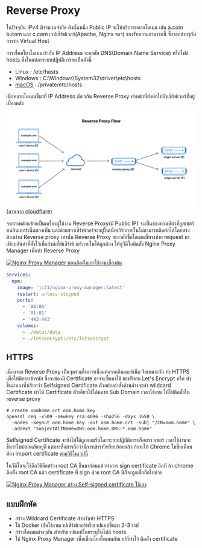 # Reverse Proxy
ในปัจจุบัน IPv4 มีจำนวนจำกัด ดังนั้นหนึ่ง Public IP จะให้บริการหลายโดเมน เช่น a.com b.com และ c.com 
เวปเซิร์ฟเวอร์(Apache, Nginx ฯลฯ) รองรับความสามารถนี้ ซึ่งจะคล้ายๆกับการทำ Virtual Host

การเชื่อมโยงโดเมนเข้ากับ IP Address จะอาศัย DNS(Domain Name Service) หรือไฟล์ hosts ซึ่งในแต่ละระบบปฎิบัติการจะเป็นดังนี้
- Linux : /etc/hosts
- Windows : C:\Windows\System32\driver\etc\hosts
- [macOS](https://kb.hostatom.com/content/3464/) : /private/etc/hosts

เมื่อหลายโดเมนชี้มาที่ IP Address เดียวกัน Reverse Proxy ทำหน้าที่ส่งต่อไปยังเซิร์ฟเวอร์ที่อยู่เบื้องหลัง


![Reverse Proxy](./reverse_proxy_flow.png)
[(ภาพจาก cloudflare)](https://www.cloudflare.com/learning/cdn/glossary/reverse-proxy/)

จากภาพด้านซ้ายเป็นเครื่องผู้ใช้งาน Reverse Proxy(มี Public IP) จะเป็นช่องทางเดียวที่ยูสเซอร์บนอินเตอร์เน็ตมองเห็น และด้านขวาเซิร์ฟเวอร์จะอยู่ในเน็ตเวิร์กภายในไม่สามารถติดต่อได้โดยตรง ต้องผ่าน Reverse proxy เท่านั้น Reverse Proxy จะอาศัยชื่อโดเมนที่ทางซ้าย request มา เทียบกันค่าที่ตั้งไว้เพื่อส่งต่อให้เซิร์ฟเวอร์ภายในได้ถูกต้อง ให้ดูวีดีโอติดตั้ง Nginx Proxy Manager เพื่อทำ Reverse Proxy

[![Nginx Proxy Manager ตอนติดตั้งและใช้งานเบื้องต้น](https://img.youtube.com/vi/iWrbL-xDwlk/0.jpg)](https://youtu.be/iWrbL-xDwlk "Nginx Proxy Manager ตอนติดตั้งและใช้งานเบื้องต้น")

```yaml
services:
  npm:
    image: 'jc21/nginx-proxy-manager:latest'
    restart: unless-stopped
    ports:
      - '80:80'
      - '81:81'
      - '443:443'
    volumes:
      - ./data:/data
      - ./letsencrypt:/etc/letsencrypt
```

## HTTPS
เนื่องจาก Reverse Proxy เป็นจุดรวมในการเชื่อมต่อจากอินเตอร์เน็ต จึงเหมาะกับ ทำ HTTPS เพื่อให้มีการเข้ารหัส ซึ่งจะต้องมี Certificate อาจจะซื้อมาใช้ ขอฟรีจาก Let's Encrypt หรือ ทำขึ้นมาเองซึ่งเรียกว่า Selfsigned Certificate ตัวอย่างคำสั่งด้านล่างจะทำ wildcard Certificate ทำให้ Certificate ตัวเดียวใช้ได้หลาย Sub Domain เวลาใช้งาน ให้ไปติดตั้งใน reverse proxy

```
# create oomhome.crt oom.home.key
openssl req -x509 -newkey rsa:4096 -sha256 -days 3650 \
  -nodes -keyout oom.home.key -out oom.home.crt -subj "/CN=oom.home" \
  -addext "subjectAltName=DNS:oom.home,DNS:*.oom.home"
```

Selfsigned Certificate  จะยังไม่ได้ถูกยอมรับโดยระบบปฎิบัติการหรือบราวเซอร์ เวลาใช้งานจะขึ้นว่าไม่ปลอดภัยอยู่ดี แต่การสื่อสารถือว่ามีการเข้ารหัสเรียบร้อยแล้ว ถ้าจะให้ Chrome ไม่ขึ้นเตือนต้อง import certificate [ตามวิธีในเวปนี้](https://github.com/BenMorel/dev-certificates)

ในวีดีโอจะใช้อีกวิธีคือสร้าง root CA ขึ้นมาก่อนแล้วทำการ sign certificate อีกที ถ้า chrome ติดตั้ง root CA แล้ว certificate ที่ sign ด้วย root CA นี้ก็จะถูกเชื่อถือไปด้วย

[![Nginx Proxy Manager สร้าง Self-signed certificate ใช้เอง](https://img.youtube.com/vi/pyJF2DnPv7Y/0.jpg)](https://www.youtube.com/watch?v=pyJF2DnPv7Y "Nginx Proxy Manager สร้าง Self-signed certificate ใช้เอง")


## แบบฝึกหัด
- สร้าง Wildcard Certificate สำหรับทำ HTTPS
- ใช้ Docker เปิดใช้งานเวปเซิร์ฟเวอร์หรือเวปแอปขึ้นมา 2-3 เวป
- สร้างโดเมนต่างๆกัน สำหรับเวปแอปโดยระบุในไฟล์ hosts
- ใช้ Nginx Proxy Manager เพื่อเชื่อมโยงโดเมนกับเวปที่ทำไว้ ติดตั้ง certificate 